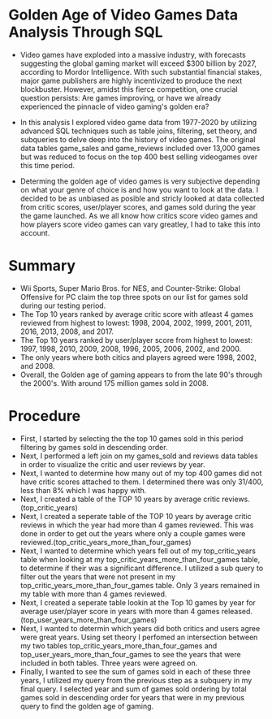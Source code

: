 # Golden Age of Video Games Data Analysis Through SQL

* Video games have exploded into a massive industry, with forecasts suggesting the global gaming market will exceed $300 billion by 2027, according to Mordor Intelligence. With such substantial financial stakes, major game publishers are highly incentivized to produce the next blockbuster. However, amidst this fierce competition, one crucial question persists: Are games improving, or have we already experienced the pinnacle of video gaming's golden era?
* In this analysis I explored video game data from 1977-2020 by utilizing advanced SQL techniques such as table joins, filtering, set theory, and subqueries to delve deep into the history of video games. The original data tables game_sales and game_reviews included over 13,000 games but was reduced to focus on the top 400 best selling videogames over this time period.

* Determing the golden age of video games is very subjective depending on what your genre of choice is and how you want to look at the data. I decided to be as unbiased as posible and stricly looked at data collected from critic scores, user/player scores, and games sold during the year the game launched. As we all know how critics score video games and how players score video games can vary greatley, I had to take this into account. 

# Summary
* Wii Sports, Super Mario Bros. for NES, and Counter-Strike: Global Offensive for PC claim the top three spots on our list for games sold during our testing period.
* The Top 10 years ranked by average critic score with atleast 4 games reviewed from highest to lowest: 1998, 2004, 2002, 1999, 2001, 2011, 2016, 2013, 2008, and 2017.
* The Top 10 years ranked by user/player score from highest to lowest: 1997, 1998, 2010, 2009, 2008, 1996, 2005, 2006, 2002, and 2000.
* The only years where both citics and players agreed were 1998, 2002, and 2008.
* Overall, the Golden age of gaming appears to from the late 90's through the 2000's. With around 175 million games sold in 2008.

# Procedure
* First, I started by selecting the the top 10 games sold in this period filtering by games sold in descending order.
* Next, I performed a left join on my games_sold and reviews data tables in order to visualize the critic and user reviews by year.
* Next, I wanted to determine how many out of my top 400 games did not have critic scores attached to them. I determined there was only 31/400, less than 8% which I was happy with.
* Next, I created a table of the TOP 10 years by average critic reviews. (top_critic_years)
* Next, I created a seperate table of the TOP 10 years by average critic reviews in which the year had more than 4 games reviewed. This was done in order to get out the years where only a couple games were reviewed.(top_critic_years_more_than_four_games)
* Next, I wanted to determine which years fell out of my top_critic_years table when looking at my top_critic_years_more_than_four_games table, to determine if their was a significant difference. I utilized a sub query to filter out the years that were not present in my top_critic_years_more_than_four_games table. Only 3 years remained in my table with more than 4 games reviewed.
* Next, I created a seperate table lookin at the Top 10 games by year for average user/player score in years with more than 4 games released. (top_user_years_more_than_four_games)
* Next, I wanted to determin which years did both critics and users agree were great years. Using set theory I perfomed an intersection between my two tables top_critic_years_more_than_four_games and top_user_years_more_than_four_games to see the years that were included in both tables. Three years were agreed on.
* Finally, I wanted to see the sum of games sold in each of these three years, I utilized my query from the previous step as a subquery in my final query. I selected year and sum of games sold ordering by total games sold in descending order for years that were in my previous query to find the golden age of gaming.  
